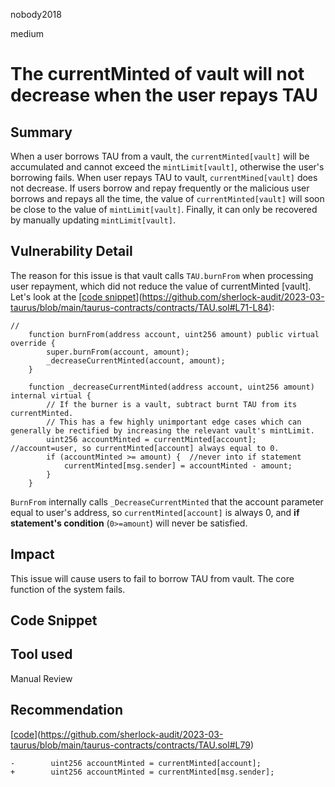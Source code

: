 nobody2018

medium

# The currentMinted of vault will not decrease when the user repays TAU

## Summary

When a user borrows TAU from a vault, the `currentMinted[vault]` will be accumulated and cannot exceed the `mintLimit[vault]`, otherwise the user's borrowing fails. When user repays TAU to vault, `currentMined[vault]` does not decrease. If users borrow and repay frequently or the malicious user borrows and repays all the time, the value of `currentMinted[vault]` will soon be close to the value of `mintLimit[vault]`. Finally, it can only be recovered by manually updating `mintLimit[vault]`.

## Vulnerability Detail

The reason for this issue is that vault calls `TAU.burnFrom` when processing user repayment, which did not reduce the value of currentMinted [vault]. Let's look at the [[code snippet](https://github.com/sherlock-audit/2023-03-taurus/blob/main/taurus-contracts/contracts/TAU.sol#L71-L84)](https://github.com/sherlock-audit/2023-03-taurus/blob/main/taurus-contracts/contracts/TAU.sol#L71-L84):

```solidity
//
    function burnFrom(address account, uint256 amount) public virtual override {
        super.burnFrom(account, amount);
        _decreaseCurrentMinted(account, amount);
    }

    function _decreaseCurrentMinted(address account, uint256 amount) internal virtual {
        // If the burner is a vault, subtract burnt TAU from its currentMinted.
        // This has a few highly unimportant edge cases which can generally be rectified by increasing the relevant vault's mintLimit.
        uint256 accountMinted = currentMinted[account];	//account=user, so currentMinted[account] always equal to 0.
        if (accountMinted >= amount) {	//never into if statement
            currentMinted[msg.sender] = accountMinted - amount;
        }
    }
```

`BurnFrom` internally calls `_DecreaseCurrentMinted` that the account parameter equal to user's address, so `currentMinted[account]` is always 0, and **if statement's condition** (`0>=amount`) will never be satisfied.

## Impact

This issue will cause users to fail to borrow TAU from vault. The core function of the system fails.

## Code Snippet

## Tool used

Manual Review

## Recommendation

[[code](https://github.com/sherlock-audit/2023-03-taurus/blob/main/taurus-contracts/contracts/TAU.sol#L79)](https://github.com/sherlock-audit/2023-03-taurus/blob/main/taurus-contracts/contracts/TAU.sol#L79)

```solidity
-        uint256 accountMinted = currentMinted[account];
+        uint256 accountMinted = currentMinted[msg.sender];
```